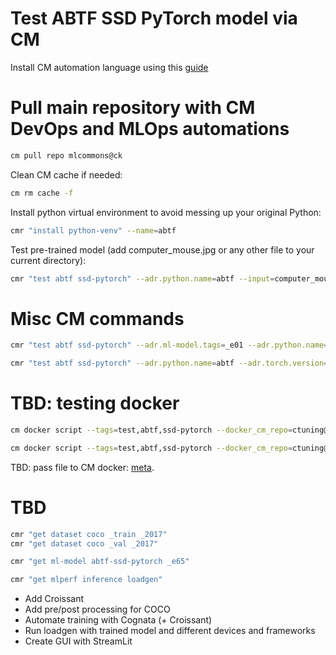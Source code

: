 # Test ABTF SSD PyTorch model via CM

Install CM automation language using this [guide](https://github.com/mlcommons/ck/blob/master/docs/installation.md)

# Pull main repository with CM DevOps and MLOps automations

```bash
cm pull repo mlcommons@ck
```

Clean CM cache if needed:

```bash
cm rm cache -f
```

Install python virtual environment to avoid messing up your original Python:

```bash
cmr "install python-venv" --name=abtf
```

Test pre-trained model (add computer_mouse.jpg or any other file to your current directory):
```bash
cmr "test abtf ssd-pytorch" --adr.python.name=abtf --input=computer_mouse.jpg --output=computer_mouse_ssd.jpg
```

# Misc CM commands


```bash
cmr "test abtf ssd-pytorch" --adr.ml-model.tags=_e01 --adr.python.name=abtf --input=computer_mouse.jpg --output=computer_mouse_ssd.jpg
```

```bash
cmr "test abtf ssd-pytorch" --adr.python.name=abtf --adr.torch.version=1.13.1 --adr.torchvision.version=0.14.1 --input=computer_mouse.jpg --output=computer_mouse_ssd.jpg
```

# TBD: testing docker

```bash
cm docker script --tags=test,abtf,ssd-pytorch --docker_cm_repo=ctuning@mlcommons-ck --env.CM_GH_TOKEN=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 --input=computer_mouse.jpg --output=computer_mouse_ssd.jpg
```

```bash
cm docker script --tags=test,abtf,ssd-pytorch --docker_cm_repo=ctuning@mlcommons-ck --docker_os=ubuntu --docker_os_version=23.04 --input=computer_mouse.jpg --output=computer_mouse_ssd.jpg 
```

TBD: pass file to CM docker: [meta](https://github.com/mlcommons/ck/blob/master/cm-mlops/script/build-mlperf-inference-server-nvidia/_cm.yaml#L197).



# TBD

```bash
cmr "get dataset coco _train _2017"
cmr "get dataset coco _val _2017"

cmr "get ml-model abtf-ssd-pytorch _e65"

cmr "get mlperf inference loadgen"
```

* Add Croissant
* Add pre/post processing for COCO
* Automate training with Cognata (+ Croissant)
* Run loadgen with trained model and different devices and frameworks
* Create GUI with StreamLit
